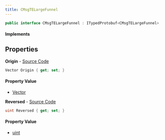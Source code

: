 ```yaml
---
title: CMsgTELargeFunnel
---
```


```csharp
public interface CMsgTELargeFunnel : ITypedProtobuf<CMsgTELargeFunnel>, INativeHandle, INetMessage<CMsgTELargeFunnel>, IDisposable
```

#### Implements

## Properties

**Origin** - [Source Code](https://github.com/swiftly-solution/swiftlys2/blob/main/managed/src/SwiftlyS2.Generated/Protobufs/Interfaces/CMsgTELargeFunnel.cs#L18)

```csharp
Vector Origin { get; set; }
```

#### Property Value

- [Vector](/docs/api/shared/natives/vector)

**Reversed** - [Source Code](https://github.com/swiftly-solution/swiftlys2/blob/main/managed/src/SwiftlyS2.Generated/Protobufs/Interfaces/CMsgTELargeFunnel.cs#L21)

```csharp
uint Reversed { get; set; }
```

#### Property Value

- [uint](https://learn.microsoft.com/dotnet/api/system.uint32)

